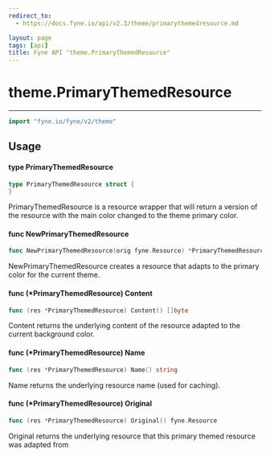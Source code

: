 ```yaml
---
redirect_to:
  - https://docs.fyne.io/api/v2.3/theme/primarythemedresource.md

layout: page
tags: [api]
title: Fyne API "theme.PrimaryThemedResource"
---
```



# theme.PrimaryThemedResource
---
```go
import "fyne.io/fyne/v2/theme"
```

## Usage

#### type PrimaryThemedResource

```go
type PrimaryThemedResource struct {
}
```

PrimaryThemedResource is a resource wrapper that will return a version of the resource with the main color changed to the theme primary color.

#### func  NewPrimaryThemedResource

```go
func NewPrimaryThemedResource(orig fyne.Resource) *PrimaryThemedResource
```
NewPrimaryThemedResource creates a resource that adapts to the primary color for the current theme.

#### func (*PrimaryThemedResource) Content

```go
func (res *PrimaryThemedResource) Content() []byte
```
Content returns the underlying content of the resource adapted to the current background color.

#### func (*PrimaryThemedResource) Name

```go
func (res *PrimaryThemedResource) Name() string
```
Name returns the underlying resource name (used for caching).

#### func (*PrimaryThemedResource) Original

```go
func (res *PrimaryThemedResource) Original() fyne.Resource
```
Original returns the underlying resource that this primary themed resource was adapted from
